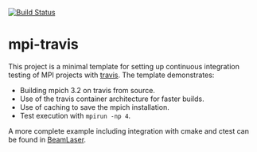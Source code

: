 [![Build Status](https://travis-ci.org/d-meiser/mpi-travis.svg?branch=master)](https://travis-ci.org/d-meiser/mpi-travis)


# mpi-travis

This project is a minimal template for setting up continuous
integration testing of MPI projects with
[travis](https://travis-ci.org). The template demonstrates:

- Building mpich 3.2 on travis from source.
- Use of the travis container architecture for faster builds.
- Use of caching to save the mpich installation.
- Test execution with `mpirun -np 4`.

A more complete example including integration with cmake and
ctest can be found in
[BeamLaser](https://github.com/d-meiser/BeamLaser).

